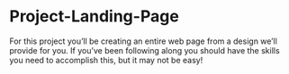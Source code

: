 # Project-Landing-Page


For this project you’ll be creating an entire web page from a design we’ll provide for you. If you’ve been following along you should have the skills you need to accomplish this, but it may not be easy!